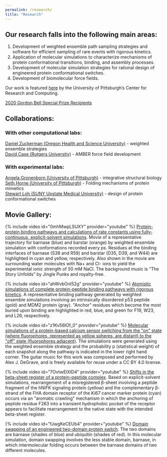 ```yaml
---
permalink: /research/
title: "Research"
---
```


## Our research falls into the following main areas:

1) Development of weighted ensemble path sampling strategies and software for efficient sampling of rare events with rigorous kinetics.  
2) Application of molecular simulations to characterize mechanisms of protein conformational transitions, binding, and assembly processes.  
3) Development of molecular simulation strategies for rational design of engineered protein conformational switches.  
4) Development of biomolecular force fields.  

Our work is featured [here](https://crc.pitt.edu/content/lillian-chong-focuses-underexplored-regions) by the University of Pittsburgh’s Center for Research and Computing.

[2020 Gordon Bell Special Prize Recipients](/gordon_bell_prize)

## Collaborations:
### With other computational labs:

[Daniel Zuckerman (Oregon Health and Science University)](https://www.ohsu.edu/xd/education/schools/school-of-medicine/departments/basic-science-departments/biomedical-engineering/bme-labs/zuckerman-lab/index.cfm) - weighted ensemble strategies  
[David Case (Rutgers University)](http://casegroup.rutgers.edu/) - AMBER force field development  

### With experimental labs:

[Angela Gronenborn (University of Pittsburgh)](http://www.amg.structbio.pitt.edu/) - integrative structural biology  
[Seth Horne (University of Pittsburgh)](https://www.chem.pitt.edu/person/seth-horne) - Folding mechanisms of protein mimetics  
[Stewart Loh (SUNY Upstate Medical University)](http://www.upstate.edu/biochem/faculty/?empID=lohs) - design of protein conformational switches  


## Movie Gallery:

{% include video id="0mhMwpLSUXY" provider="youtube" %}
[Protein-protein binding pathways and calculations of rate constants using fully-continuous, explicit-solvent simulations](https://pubs.rsc.org/en/content/articlelanding/2019/sc/c8sc04811h#!divAbstract). Movie of a representative trajectory for barnase (blue) and barstar (orange) by weighted ensemble simulation with conformations recorded every ps. Residues at the binding interfaces of barnase (S38 and R59) and barstar (D35, D39, and W44) are highlighted in cyan and yellow, respectively. Also shown in the movie are surrounding water molecules with Na+ and Cl- ions to yield the experimental ionic strength of 50 mM NaCl. The background music is “The Story Unfolds” by Jingle Punks and royalty-free.


{% include video id="ahWvbOnI52g" provider="youtube" %}
[Atomistic simulations of complete protein-peptide binding pathways with rigorous kinetics](http://pubs.acs.org/doi/abs/10.1021/acs.jpclett.6b01502). A representative binding pathway generated by weighted ensemble simulations involving an intrinsically disordered p53 peptide (gold) and MDM2 protein (gray). "Anchor" residues which become the most buried upon binding are highlighted in red, blue, and green for F19, W23, and L26, respectively. 


{% include video id="z1Kv56IOf_0" provider="youtube" %}
[Molecular simulations of a protein-based calcium sensor switching from the "on" state (where fluorophores, represented as yellow spheres, are distant) to the "off" state (fluorophores adjacent)](https://www.nature.com/articles/s41467-018-03228-6).  The simulations were generated using the weighted ensemble strategy and the probability p (statistical weight) of each snapshot along the pathway is indicated in the lower right hand corner. The guitar music for this work was composed and performed by Alex J. DeGrave, and is freely available for reuse under a CC BY 4.0 license.


{% include video id="7OvtwElXlD4" provider="youtube" %}
[Shifts in the beta-sheet register of a protein-peptide complex](http://www.sciencedirect.com/science/article/pii/S0006349511003833). Based on explicit-solvent simulations, rearrangement of a misregistered β-sheet involving a peptide fragment of the hNIFK signaling protein (yellow) and the complementary β-strand of the FHA domain receptor of the Ki67 cancer marker protein (cyan) occurs via an "aromatic crawling" mechanism in which the anchoring of peptide residue F263 into a transient hydrophobic pocket of the receptor appears to facilitate rearrangement to the native state with the intended beta-sheet register.


{% include video id="fJwgKeCEUb4" provider="youtube" %}
[Domain swapping of an engineered two-domain protein switch](http://www.sciencedirect.com/science/article/pii/S0006349510052549). The two domains are barnase (shades of blue) and ubiquitin (shades of red). In this molecular simulation, domain swapping involves the less stable domain, barnase, in which intermolecular folding occurs between the barnase domains of two different molecules.
